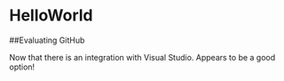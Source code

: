 # HelloWorld

##Evaluating GitHub

Now that there is an integration with Visual Studio. Appears to be a good option!


